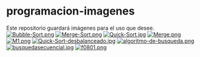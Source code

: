 # programacion-imagenes
Este repositorio guardará imágenes para el uso que desee. 
[![Bubble-Sort.png](https://i.postimg.cc/hGMyPdJt/Bubble-Sort.png)](https://postimg.cc/v1gL0DLJ)
[![Merge-Sort.png](https://i.postimg.cc/Lssj7kY2/Merge-Sort.png)](https://postimg.cc/v4p1xVtN)
[![Quick-Sort.jpg](https://i.postimg.cc/Yq6rcJYz/Quick-Sort.jpg)](https://postimg.cc/bsvckV6Z)
[![Merge.png](https://i.postimg.cc/ZRh8KWVM/Merge.png)](https://postimg.cc/67Y2Mpsr)
[![M1.png](https://i.postimg.cc/pXYXgpFd/M1.png)](https://postimg.cc/xc82mjgr)
[![Quick-Sort-desbalanceado.jpg](https://i.postimg.cc/yNkzLdKW/Quick-Sort-desbalanceado.jpg)](https://postimg.cc/67JS3ByN)
[![algoritmo-de-busqueda.png](https://i.postimg.cc/J0VqVvwb/algoritmo-de-busqueda.png)](https://postimg.cc/VrgMX7k6)
[![busquedasecuencial.jpg](https://i.postimg.cc/XqwhKP9g/busquedasecuencial.jpg)](https://postimg.cc/JHzPMP6y)
[![f0801.png](https://i.postimg.cc/FFgDZ32G/f0801.png)](https://postimg.cc/Lh5t4Y4Z)
